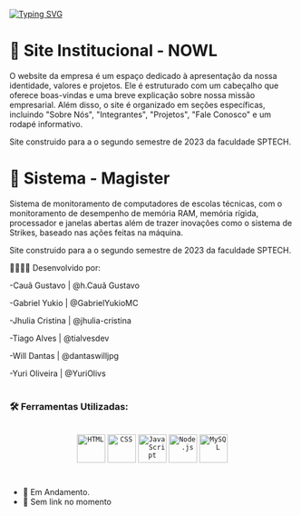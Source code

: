 [![Typing SVG](https://readme-typing-svg.herokuapp.com/?color=6A28EB&size=35&center=true&vCenter=true&width=1000&lines=HI+THERE!+👋+BE+WELCOME;WE+ARE+GROUP+FIVE;Pioneers+in+Computer+Monitoring;Dedicated+to+Ensuring+the+Security+of+Your+Institution;Welcome+to+MAGISTER!+🦉)](https://git.io/typing-svg)

# 🦉 Site Institucional - NOWL


O website da empresa é um espaço dedicado à apresentação da nossa identidade, valores e projetos. Ele é estruturado com um cabeçalho que oferece boas-vindas e uma breve explicação sobre nossa missão empresarial. Além disso, o site é organizado em seções específicas, incluindo "Sobre Nós", "Integrantes", "Projetos", "Fale Conosco" e um rodapé informativo.

Site construido para a o segundo semestre de 2023 da faculdade SPTECH.

# 🦉 Sistema - Magister

Sistema de monitoramento de computadores de escolas técnicas, com o monitoramento de desempenho de memória RAM, memória rígida, processador e janelas abertas além de trazer inovações como o sistema de Strikes, baseado nas ações feitas na máquina.

Site construido para a o segundo semestre de 2023 da faculdade SPTECH.

👷🏻‍♂️🔨 Desenvolvido por:

 -Cauã Gustavo | @h.Cauã Gustavo

 -Gabriel Yukio | @GabrielYukioMC

 -Jhulia Cristina | @jhulia-cristina

 -Tiago Alves | @tialvesdev

 -Will Dantas | @dantaswilljpg

 -Yuri Oliveira | @YuriOlivs
#

### 🛠 Ferramentas Utilizadas:
<br>


<div align="center">
	<code><img height="50" src="https://user-images.githubusercontent.com/25181517/192158954-f88b5814-d510-4564-b285-dff7d6400dad.png" alt="HTML" title="HTML" /></code>
	<code><img height="50" src="https://user-images.githubusercontent.com/25181517/183898674-75a4a1b1-f960-4ea9-abcb-637170a00a75.png" alt="CSS" title="CSS" /></code>
	<code><img height="50" src="https://user-images.githubusercontent.com/25181517/117447155-6a868a00-af3d-11eb-9cfe-245df15c9f3f.png" alt="JavaScript" title="JavaScript" /></code>
	<code><img height="50" src="https://user-images.githubusercontent.com/25181517/183568594-85e280a7-0d7e-4d1a-9028-c8c2209e073c.png" alt="Node.js" title="Node.js" /></code>
	<code><img height="50" src="https://user-images.githubusercontent.com/25181517/183896128-ec99105a-ec1a-4d85-b08b-1aa1620b2046.png" alt="MySQL" title="MySQL" /></code>
</div>

#

- 📌 Em Andamento.
- 🔗 Sem link no momento
